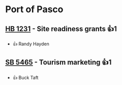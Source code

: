 # Port of Pasco

## [HB 1231](/bill/2023-24/hb/1231/) - Site readiness grants 👍1  
* 👍 Randy Hayden

## [SB 5465](/bill/2023-24/sb/5465/) - Tourism marketing 👍1  
* 👍 Buck Taft